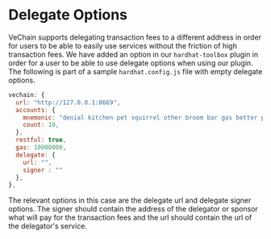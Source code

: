 # Delegate Options

VeChain supports delegating transaction fees to a different address in order for users to be able to easily use services without the friction of high transaction fees. We have added an option in our `hardhat-toolbox` plugin in order for a user to be able to use delegate options when using our plugin. The following is part of a sample `hardhat.config.js` file with empty delegate options.

```javascript
vechain: {
  url: "http://127.0.0.1:8669",
  accounts: {
    mnemonic: "denial kitchen pet squirrel other broom bar gas better priority spoil cross",
    count: 10,
  },
  restful: true,
  gas: 10000000,
  delegate: {
    url: "",
    signer : ""
  },
},
```

The relevant options in this case are the delegate url and delegate signer options. The signer should contain the address of the delegator or sponsor what will pay for the transaction fees and the url should contain the url of the delegator's service.
